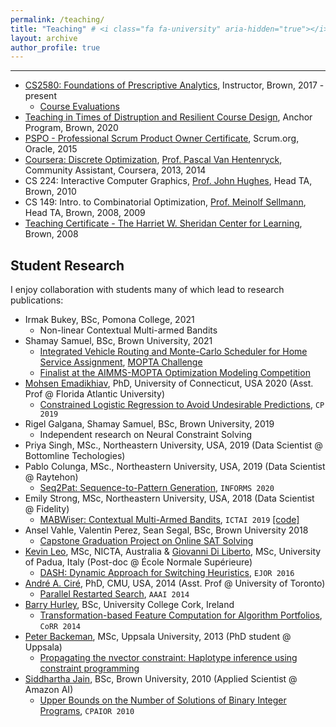```yaml
---
permalink: /teaching/
title: "Teaching" # <i class="fa fa-university" aria-hidden="true"></i> 
layout: archive
author_profile: true
---
```


---

- [CS2580: Foundations of Prescriptive Analytics](https://cs.brown.edu/courses/csci2951-o/), Instructor, Brown, 2017 - present
  - [Course Evaluations](https://sites.google.com/site/serdrk/Student_Evaluations.pdf?attredirects=0)
- [Teaching in Times of Distruption and Resilient Course Design](https://www.brown.edu/sheridan/programs-services/institutes-retreats/anchor), Anchor Program, Brown, 2020
- [PSPO - Professional Scrum Product Owner Certificate](https://www.scrum.org/professional-scrum-product-owner-i-certification), Scrum.org, Oracle, 2015
- [Coursera: Discrete Optimization](https://www.coursera.org/learn/discrete-optimization), [Prof. Pascal Van Hentenryck](https://sites.gatech.edu/pascal-van-hentenryck/), Community Assistant, Coursera, 2013, 2014
- CS 224: Interactive Computer Graphics, [Prof. John Hughes](http://cs.brown.edu/people/jhughes/), Head TA, Brown, 2010
- CS 149: Intro. to Combinatorial Optimization, [Prof. Meinolf Sellmann](https://en.wikipedia.org/wiki/Meinolf_Sellmann), Head TA, Brown, 2008, 2009
- [Teaching Certificate - The Harriet W. Sheridan Center for Learning](https://www.brown.edu/about/administration/sheridan-center/), Brown, 2008

## Student Research

I enjoy collaboration with students many of which lead to research publications:

* Irmak Bukey, BSc, Pomona College, 2021 
  * Non-linear Contextual Multi-armed Bandits 
* Shamay Samuel, BSc, Brown University, 2021
  * [Integrated Vehicle Routing and Monte-Carlo Scheduler for Home Service Assignment](https://arxiv.org/abs/2106.16176), [MOPTA Challenge](https://coral.ise.lehigh.edu/~mopta/)
  * [Finalist at the AIMMS-MOPTA Optimization Modeling Competition](http://cs.brown.edu/news/2021/08/11/brown-cs-team-takes-third-place-thirteenth-modeling-and-optimization-competition/)
* [Mohsen Emadikhiav](https://business.fau.edu/faculty-research/new-faculty-fall-2020/mohsen-emadikhiav/index.php), PhD, University of Connecticut, USA 2020 (Asst. Prof @ Florida Atlantic University)
  * [Constrained Logistic Regression to Avoid Undesirable Predictions](https://cp2019.a4cp.org/accepted_abstracts.html), `CP 2019`
* Rigel Galgana, Shamay Samuel, BSc, Brown University, 2019
  * Independent research on Neural Constraint Solving
* Priya Singh, MSc., Northeastern University, USA, 2019 (Data Scientist @ Bottomline Techologies)
* Pablo Colunga, MSc., Northeastern University, USA, 2019 (Data Scientist @ Raytehon)
  * [Seq2Pat: Sequence-to-Pattern Generation](https://github.com/fidelity/seq2pat), `INFORMS 2020`
* Emily Strong, MSc, Northeastern University, USA, 2018 (Data Scientist @ Fidelity)
  * [MABWiser: Contextual Multi-Armed Bandits](https://ieeexplore.ieee.org/document/8995418), `ICTAI 2019` [[code]](https://github.com/fmr-llc/mabwiser)
* Ansel Vahle, Valentin Perez, Sean Segal, BSc, Brown University 2018 
  * [Capstone Graduation Project on Online SAT Solving](https://github.com/skadio/cs2951o-capstone)
* [Kevin Leo](https://scholar.google.com/citations?user=LA15o4gAAAAJ&hl=en), MSc, NICTA, Australia & [Giovanni Di Liberto](https://diliberg.net/), MSc, University of Padua, Italy (Post-doc @ École Normale Supérieure)
  * [DASH: Dynamic Approach for Switching Heuristics](http://link.springer.com/article/10.1007%2Fs10601-015-9211-0), `EJOR 2016` 
* [André A. Ciré](https://www.rotman.utoronto.ca/FacultyAndResearch/Faculty/FacultyBios/Cire.aspx), PhD, CMU, USA, 2014 (Asst. Prof @ University of Toronto)
  * [Parallel Restarted Search](https://www.aaai.org/ocs/index.php/AAAI/AAAI14/paper/viewFile/8597/8509), `AAAI 2014`
* [Barry Hurley](https://scholar.google.com/citations?user=pb2aWU4AAAAJ&hl=en), BSc, University College Cork, Ireland
  * [Transformation-based Feature Computation for Algorithm Portfolios](http://arxiv.org/abs/1401.2474), `CoRR 2014` 
* [Peter Backeman](https://scholar.google.se/citations?hl=sv&user=N6nl4_sAAAAJ&view_op=list_works&sortby=pubdate),
 MSc, Uppsala University, 2013 (PhD student @ Uppsala)
  * [Propagating the nvector constraint: Haplotype inference using constraint programming](http://uu.diva-portal.org/smash/get/diva2:669008/FULLTEXT01.pdf) 
* [Siddhartha Jain](https://scholar.google.com/citations?user=mBJIa8cAAAAJ&hl=en), BSc, Brown University, 2010 (Applied Scientist @ Amazon AI)
  * [Upper Bounds on the Number of Solutions of Binary Integer Programs](http://www.springerlink.com/content/l23l736k681t8800/), `CPAIOR 2010` 
